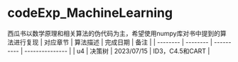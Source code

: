# codeExp_MachineLearning
西瓜书以数学原理和相关算法的伪代码为主，希望使用numpy库对书中提到的算法进行复现
| 对应章节 | 算法描述 | 完成日期   | 备注            |
| -------- | -------- | ---------- | --------------- |
| u4       | 决策树   | 2023/07/15 | ID3，C4.5和CART |

